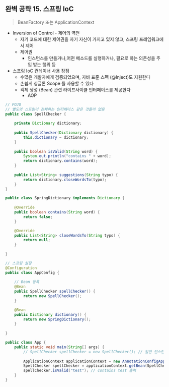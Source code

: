 ## 완벽 공략 15. 스프링 IoC

> BeanFactory 또는 ApplicationContext

- Inversion of Control - 제어의 역전
  - 자기 코드에 대한 제어권을 자기 자신이 가지고 있지 않고, 스프링 프레임워크에서 제어
  - 제어권
    - 인스턴스를 만들거나,어떤 메소드를 실행하거나, 필요로 하는 의존성을 주입 받는 행위 등 
- 스프링 IoC 컨테이너 사용 장점
  - 수많은 개발자에게 검증되었으며, 자바 표준 스펙 (@Inject)도 지원한다
  - 손쉽게 싱글톤 Scope 를 사용할 수 있다
  - 객체 생성 (Bean) 관련 라이프사이클 인터페이스를 제공한다
    - AOP

````java
// POJO
// 별도의 스프링이 강제하는 인터페이스 같은 것들이 없음
public class SpellChecker {
    
    private Dictionary dictionary;
    
    public SpellChecker(Dictionary dictionary) {
        this.dictionary = dictionary;
    }
    
    public boolean isValid(String word) {
        System.out.println("contains " + word);
        return dictionary.contains(word);
    }
    
    public List<String> suggestions(String typo) {
        return dictionary.closeWordsTo(typo);
    }
}

public class SpringDictionary implements Dictionary {
    
    @Override
    public boolean contains(String word) {
        return false;
    }

    @Override
    public List<String> closeWordsTo(String typo) {
        return null;
    }
  
}

// 스프링 설정
@Configuration
public class AppConfig {
    
    // Bean 등록
    @Bean
    public SpellChecker spellChecker() {
        return new SpellChecker();
    }

    @Bean
    public Dictionary dictionary() {
        return new SpringDictionary();
    }
  
}

public class App {
    public static void main(String[] args) {
        // SpellChecker spellChecker = new SpellChecker(); // 일반 인스턴스 (스프링과 관계 없음)
        
        ApplicationContext applicationContext = new AnnotationConfigApplicationContext(AppConfig.class);
        SpellChecker spellChecker = applicationContext.getBean(SpellChecker.class); // 스프링 Bean
        spellChecker.isValid("test"); // contains test 출력
    }
}
````
